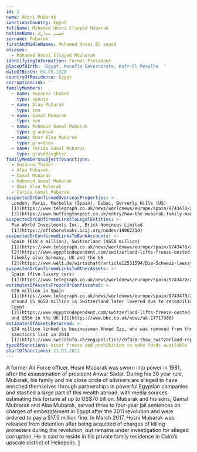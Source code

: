 ```yaml
---
id: 1
name: Hosni Mubarak
sanctionsCountry: Egypt
fullName: Mohamed Hosni Elsayed Mubarak
nativeName: حسني مبارك
surname: Mubarak
firstAndMidleNames: Mohamed Hosni El sayed
aliases:
  - Mohamed Hosni Elsayed Moubarak
identifyingInformation: Former President
placeOfBirth: 'Egypt, Monufia Governorate, Kafr-El Meselha  '
dateOfBirth: 04.05.1928
countryOfResidence: Egypt
corruptionLink: ''
familyMembers:
  - name: Suzanne Thabet
    type: spouse
  - name: Alaa Mubarak
    type: son
  - name: Gamal Mubarak
    type: son
  - name: Mahmoud Gamal Mubarak
    type: grandson
  - name: Omar Alaa Mubarak
    type: grandson
  - name: Farida Gamal Mubarak
    type: granddaughter
familyMembersSubjectToSanctions:
  - Suzanne Thabet
  - Alaa Mubarak
  - Gamal Mubarak
  - Mahmoud Gamal Mubarak
  - Omar Alaa Mubarak
  - Farida Gamal Mubarak
suspectedOrConfirmedOverseasProperties: >-
  London, Paris, Marbella (Spain), Dubai, Berverly Hills (US)
  [1](https://www.telegraph.co.uk/news/worldnews/europe/spain/9743470/23-million-of-Hosni-Mubarak-assets-seized-in-Spain.html),
  [2](https://www.huffingtonpost.co.uk/entry/how-the-mubarak-family-made-its-billions_n_821757)
suspectedOrConfirmedLinksToLegalEntities: >-
  Pan World Investments Inc., Brick Nominees Limited
  [1](https://offshoreleaks.icij.org/nodes/10062310)
suspectedOrConfirmedLinksToBankAccounts: >-
  Spain (€18.4 million), Switzerland ($650 million)
  [1](https://www.telegraph.co.uk/news/worldnews/europe/spain/9743470/23-million-of-Hosni-Mubarak-assets-seized-in-Spain.html),
  [2](https://www.egyptindependent.com/switzerland-lifts-freeze-ousted-mubaraks-financial-assets/),
  likekly also Germany, UK and the US
  [2](https://www.welt.de/wirtschaft/article12531594/Die-Schweiz-laesst-Mubarak-nicht-mehr-an-sein-Geld.html)
suspectedOrConfirmedLinksToOtherAssets: >-
  Spain (five luxury cars)
  [1](https://www.telegraph.co.uk/news/worldnews/europe/spain/9743470/23-million-of-Hosni-Mubarak-assets-seized-in-Spain.html)
estimatesOfAssetsFrozenOrConfiscated: >-
  €28 million in Spain
  [1](https://www.telegraph.co.uk/news/worldnews/europe/spain/9743470/23-million-of-Hosni-Mubarak-assets-seized-in-Spain.html),
  around US $650 million in Switzerland later lowered due to reconciliations in
  Egypt
  [2](https://www.egyptindependent.com/switzerland-lifts-freeze-ousted-mubaraks-financial-assets/),
  and £85m in the UK [3](https://www.bbc.co.uk/news/uk-17717988)
estimatesOfAssetsReturned: >-
  $34 million linked to businessman Ahmed Ezz, who was removed from the
  sanctions list in 2018
  [1](https://www.swissinfo.ch/eng/politics/chf32m-thaw_switzerland-repatriates-chunk-of-frozen-mubarak-funds/43999128)
typeOfSanctions: Asset freeze and prohibition to make funds available
startOfSanctions: 21.03.2011
---
```

A former Air Force officer, Hosni Mubarak was sworn into power in 1981, after 
the assassination of president Anwar Sadat. 
During his 30 year rule, Mubarak, his family and his close circle of advisers 
are alleged to have enriched themselves through partnerships in powerful 
Egyptian companies and stashed a large part of this wealth abroad, with media 
sources estimating this fortune at up to US$70 billion. Mubarak and his sons, 
Gamal Mubrarak and Alaa Mubarak, served three to four-year jail sentences on 
charges of embezzlement in Egypt after the 2011 revolution and were ordered to 
pay a $17.5 million fine. In March 2017, Hosni Mubarak was released from 
detention after being acquitted of charges of killing protesters during the 
revolution, but remains under investigation for alleged corruption. He is said 
to reside in his private family residence in Cairo’s upscale district of 
Heliopolis. [1](https://www.bbc.com/news/world-middle-east-12301713)
